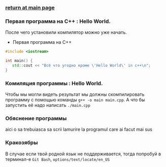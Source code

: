 ### [return at main page](../README.md)

### Первая программа на C++ : Hello World.
После чего установили компилятор можно уже начать.

* Первая программа на C++

```c++
#include <iostream>

int main() {
   std::cout << "Всё что угодно кроме \'Hello World\' in c++\n";
}
```

### Комиляция программы : Hello World.
Чтобы мы могли видеть результат мы должны скомпилировать программу с помощью команды `g++ -o main main.cpp`.  А что бы запустить её надо написать `./main.cpp`

### Обяснение программы
aici o sa trebuiasca sa scrii lamurire la programul care ai facut mai sus

### Кракозябры
В случае если твой родной язык не поддерживается, тогда попробуй в терминал-е `Git Bash`, `options/text/locate/en_US` 